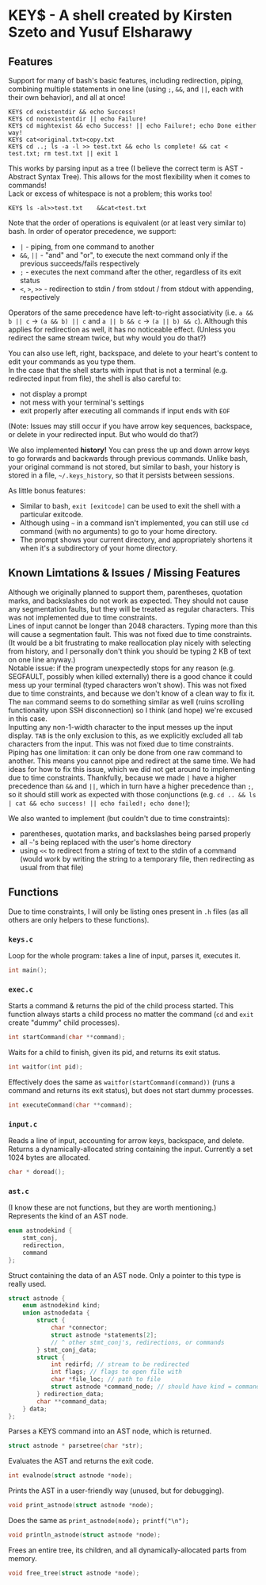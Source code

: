 # KEY$ - A shell created by Kirsten Szeto and Yusuf Elsharawy
## Features
Support for many of bash's basic features, including redirection, piping, combining multiple statements in one line (using `;`, `&&`, and `||`, each with their own behavior), and all at once!
```
KEY$ cd existentdir && echo Success!
KEY$ cd nonexistentdir || echo Failure!
KEY$ cd mightexist && echo Success! || echo Failure!; echo Done either way!
KEY$ cat<original.txt>copy.txt
KEY$ cd ..; ls -a -l >> test.txt && echo ls complete! && cat < test.txt; rm test.txt || exit 1
```
This works by parsing input as a tree (I believe the correct term is AST - Abstract Syntax Tree). This allows for the most flexibility when it comes to commands!  
Lack or excess of whitespace is not a problem; this works too!
```
KEY$ ls -al>>test.txt    &&cat<test.txt
```
Note that the order of operations is equivalent (or at least very similar to) bash. In order of operator precedence, we support:
- `|` - piping, from one command to another
- `&&`, `||` - "and" and "or", to execute the next command only if the previous succeeds/fails respectively
- `;` - executes the next command after the other, regardless of its exit status
- `<`, `>`, `>>` - redirection to stdin / from stdout / from stdout with appending, respectively  

Operators of the same precedence have left-to-right associativity (i.e. `a && b || c` -> `(a && b) || c` and `a || b && c` -> `(a || b) && c`). Although this applies for redirection as well, it has no noticeable effect. (Unless you redirect the same stream twice, but why would you do that?)

You can also use left, right, backspace, and delete to your heart's content to edit your commands as you type them.  
In the case that the shell starts with input that is not a terminal (e.g. redirected input from file), the shell is also careful to:  
- not display a prompt  
- not mess with your terminal's settings  
- exit properly after executing all commands if input ends with `EOF`  

(Note: Issues may still occur if you have arrow key sequences, backspace, or delete in your redirected input. But who would do that?)

We also implemented **history!** You can press the up and down arrow keys to go forwards and backwards through previous commands. Unlike bash, your original command is not stored, but similar to bash, your history is stored in a file, `~/.keys_history`, so that it persists between sessions.  

As little bonus features:  
- Similar to bash, `exit [exitcode]` can be used to exit the shell with a particular exitcode.
- Although using `~` in a command isn't implemented, you can still use `cd` command (with no arguments) to go to your home directory.
- The prompt shows your current directory, and appropriately shortens it when it's a subdirectory of your home directory.
## Known Limtations & Issues / Missing Features
Although we originally planned to support them, parentheses, quotation marks, and backslashes do not work as expected. They should not cause any segmentation faults, but they will be treated as regular characters. This was not implemented due to time constraints.  
Lines of input cannot be longer than 2048 characters. Typing more than this will cause a segmentation fault. This was not fixed due to time constraints. (It would be a bit frustrating to make reallocation play nicely with selecting from history, and I personally don't think you should be typing 2 KB of text on one line anyway.)  
Notable issue: if the program unexpectedly stops for any reason (e.g. SEGFAULT, possibly when killed externally) there is a good chance it could mess up your terminal (typed characters won't show). This was not fixed due to time constraints, and because we don't know of a clean way to fix it. The `man` command seems to do something similar as well (ruins scrolling functionality upon SSH disconnection) so I think (and hope) we're excused in this case.  
Inputting any non-1-width character to the input messes up the input display. `TAB` is the only exclusion to this, as we explicitly excluded all tab characters from the input. This was not fixed due to time constraints.  
Piping has one limitation: it can only be done from one raw command to another. This means you cannot pipe and redirect at the same time. We had ideas for how to fix this issue, which we did not get around to implementing due to time constraints. Thankfully, because we made `|` have a higher precedence than `&&` and `||`, which in turn have a higher precedence than `;`, so it should still work as expected with those conjunctions (e.g. `cd .. && ls | cat && echo success! || echo failed!; echo done!`);

We also wanted to implement (but couldn't due to time constraints):
- parentheses, quotation marks, and backslashes being parsed properly
- all `~`'s being replaced with the user's home directory
- using `<<` to redirect from a string of text to the stdin of a command (would work by writing the string to a temporary file, then redirecting as usual from that file)
## Functions
Due to time constraints, I will only be listing ones present in `.h` files (as all others are only helpers to these functions).
### `keys.c`
Loop for the whole program: takes a line of input, parses it, executes it.  
```c
int main();
```
### `exec.c`
Starts a command & returns the pid of the child process started. This function always starts a child process no matter the command (`cd` and `exit` create "dummy" child processes).
```c
int startCommand(char **command);
```
Waits for a child to finish, given its pid, and returns its exit status.
```c
int waitfor(int pid);
```
Effectively does the same as `waitfor(startCommand(command))` (runs a command and returns its exit status), but does not start dummy processes.
```c
int executeCommand(char **command);
```
### `input.c`
Reads a line of input, accounting for arrow keys, backspace, and delete. Returns a dynamically-allocated string containing the input. Currently a set 1024 bytes are allocated.
```c
char * doread();
```
### `ast.c`
(I know these are not functions, but they are worth mentioning.)  
Represents the kind of an AST node.
```c
enum astnodekind {
    stmt_conj,
    redirection,
    command
};
```
Struct containing the data of an AST node. Only a pointer to this type is really used.
```c
struct astnode {
    enum astnodekind kind;
    union astnodedata {
        struct {
            char *connector;
            struct astnode *statements[2];
            // ^ other stmt_conj's, redirections, or commands
        } stmt_conj_data;
        struct {
            int redirfd; // stream to be redirected
            int flags; // flags to open file with
            char *file_loc; // path to file
            struct astnode *command_node; // should have kind = command, but should also work with others?
        } redirection_data;
        char **command_data;
    } data;
};
```
Parses a KEYS command into an AST node, which is returned.
```c
struct astnode * parsetree(char *str);
```
Evaluates the AST and returns the exit code.
```c
int evalnode(struct astnode *node);
```
Prints the AST in a user-friendly way (unused, but for debugging).
```c
void print_astnode(struct astnode *node);
```
Does the same as `print_astnode(node); printf("\n");`
```c
void println_astnode(struct astnode *node);
```
Frees an entire tree, its children, and all dynamically-allocated parts from memory.
```c
void free_tree(struct astnode *node);
```